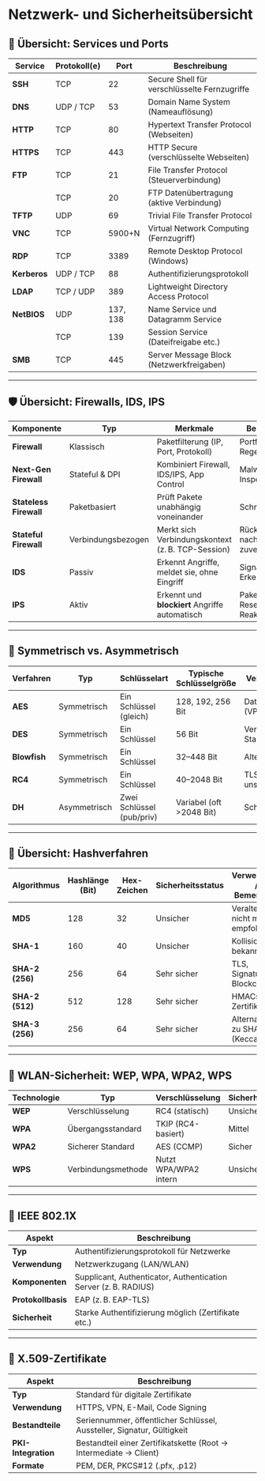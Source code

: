 
# Netzwerk- und Sicherheitsübersicht

## 🔌 Übersicht: Services und Ports

| **Service**   | **Protokoll(e)**       | **Port** | **Beschreibung**                          |
|---------------|------------------------|----------|-------------------------------------------|
| **SSH**       | TCP                    | 22       | Secure Shell für verschlüsselte Fernzugriffe |
| **DNS**       | UDP / TCP              | 53       | Domain Name System (Nameauflösung)        |
| **HTTP**      | TCP                    | 80       | Hypertext Transfer Protocol (Webseiten)   |
| **HTTPS**     | TCP                    | 443      | HTTP Secure (verschlüsselte Webseiten)    |
| **FTP**       | TCP                    | 21       | File Transfer Protocol (Steuerverbindung) |
|               | TCP                    | 20       | FTP Datenübertragung (aktive Verbindung)  |
| **TFTP**      | UDP                    | 69       | Trivial File Transfer Protocol            |
| **VNC**       | TCP                    | 5900+N   | Virtual Network Computing (Fernzugriff)   |
| **RDP**       | TCP                    | 3389     | Remote Desktop Protocol (Windows)         |
| **Kerberos**  | UDP / TCP              | 88       | Authentifizierungsprotokoll               |
| **LDAP**      | TCP / UDP              | 389      | Lightweight Directory Access Protocol     |
| **NetBIOS**   | UDP                    | 137, 138 | Name Service und Datagramm Service        |
|               | TCP                    | 139      | Session Service (Dateifreigabe etc.)      |
| **SMB**       | TCP                    | 445      | Server Message Block (Netzwerkfreigaben)  |

---

## 🛡️ Übersicht: Firewalls, IDS, IPS

| **Komponente**     | **Typ**            | **Merkmale**                                                                 | **Beispielhafte Funktionen**                                         |
|--------------------|--------------------|------------------------------------------------------------------------------|----------------------------------------------------------------------|
| **Firewall**        | Klassisch          | Paketfilterung (IP, Port, Protokoll)                                         | Portfilter, einfache Regelwerke                                     |
| **Next-Gen Firewall** | Stateful & DPI    | Kombiniert Firewall, IDS/IPS, App Control                                   | Malware-Filter, SSL Inspection, User-ID                             |
| **Stateless Firewall** | Paketbasiert     | Prüft Pakete unabhängig voneinander                                          | Schnell, aber kontextlos                                            |
| **Stateful Firewall** | Verbindungsbezogen| Merkt sich Verbindungskontext (z. B. TCP-Session)                            | Rückantworten nachvollziehen, zuverlässiger                         |
| **IDS**             | Passiv             | Erkennt Angriffe, meldet sie, ohne Eingriff                                 | Signatur-/Verhaltensbasierte Erkennung, Logging                     |
| **IPS**             | Aktiv              | Erkennt und **blockiert** Angriffe automatisch                              | Paketfilterung, Session-Reset, Regelbasierte Reaktion               |

---

## 🔐 Symmetrisch vs. Asymmetrisch

| **Verfahren** | **Typ**         | **Schlüsselart**              | **Typische Schlüsselgröße**       | **Verwendungszweck**                  | **Bemerkung** |
|---------------|------------------|-------------------------------|-----------------------------------|----------------------------------------|----------------|
| **AES**       | Symmetrisch       | Ein Schlüssel (gleich)        | 128, 192, 256 Bit                 | Datenverschlüsselung (VPN, TLS)       | Sehr sicher, schnell |
| **DES**       | Symmetrisch       | Ein Schlüssel                 | 56 Bit                            | Veraltet, früher Standard             | Heute unsicher |
| **Blowfish**  | Symmetrisch       | Ein Schlüssel                 | 32–448 Bit                        | Alternative zu DES                    | Schnell, aber selten |
| **RC4**       | Symmetrisch       | Ein Schlüssel                 | 40–2048 Bit                       | TLS, WEP, heute unsicher              | Veraltet      |
| **DH**        | Asymmetrisch      | Zwei Schlüssel (pub/priv)     | Variabel (oft >2048 Bit)         | Schlüsselaustausch                    | Kein Datencrypto direkt |

---

## 🧮 Übersicht: Hashverfahren

| **Algorithmus** | **Hashlänge (Bit)** | **Hex-Zeichen** | **Sicherheitsstatus**     | **Verwendung / Bemerkung**                                     |
|------------------|----------------------|------------------|----------------------------|------------------------------------------------------------------|
| **MD5**          | 128                  | 32               | Unsicher                   | Veraltet, nicht mehr empfohlen                                 |
| **SHA-1**        | 160                  | 40               | Unsicher                   | Kollisionen bekannt                                            |
| **SHA-2 (256)**  | 256                  | 64               | Sehr sicher                | TLS, Signaturen, Blockchain                                    |
| **SHA-2 (512)**  | 512                  | 128              | Sehr sicher                | HMACs, Zertifikate                                             |
| **SHA-3 (256)**  | 256                  | 64               | Sehr sicher                | Alternative zu SHA-2 (Keccak)                                  |

---

## 🔐 WLAN-Sicherheit: WEP, WPA, WPA2, WPS

| **Technologie** | **Typ**           | **Verschlüsselung**     | **Sicherheitsstatus** | **Bemerkung** |
|------------------|-------------------|--------------------------|------------------------|----------------|
| **WEP**          | Verschlüsselung    | RC4 (statisch)           | Unsicher               | Veraltet       |
| **WPA**          | Übergangsstandard | TKIP (RC4-basiert)       | Mittel                 | Rückwärtskompatibel |
| **WPA2**         | Sicherer Standard | AES (CCMP)               | Sicher                 | Heutiger Standard |
| **WPS**          | Verbindungsmethode | Nutzt WPA/WPA2 intern    | Unsicher (PIN)         | Deaktivieren empfohlen |

---

## 🧷 IEEE 802.1X

| **Aspekt**                   | **Beschreibung**                                                                 |
|-----------------------------|----------------------------------------------------------------------------------|
| **Typ**                      | Authentifizierungsprotokoll für Netzwerke                                       |
| **Verwendung**               | Netzwerkzugang (LAN/WLAN)                                                       |
| **Komponenten**              | Supplicant, Authenticator, Authentication Server (z. B. RADIUS)                |
| **Protokollbasis**           | EAP (z. B. EAP-TLS)                                                             |
| **Sicherheit**               | Starke Authentifizierung möglich (Zertifikate etc.)                            |

---

## 📄 X.509-Zertifikate

| **Aspekt**             | **Beschreibung**                                                    |
|------------------------|---------------------------------------------------------------------|
| **Typ**                | Standard für digitale Zertifikate                                  |
| **Verwendung**         | HTTPS, VPN, E-Mail, Code Signing                                    |
| **Bestandteile**       | Seriennummer, öffentlicher Schlüssel, Aussteller, Signatur, Gültigkeit |
| **PKI-Integration**    | Bestandteil einer Zertifikatskette (Root → Intermediate → Client)  |
| **Formate**            | PEM, DER, PKCS#12 (.pfx, .p12)                                      |
